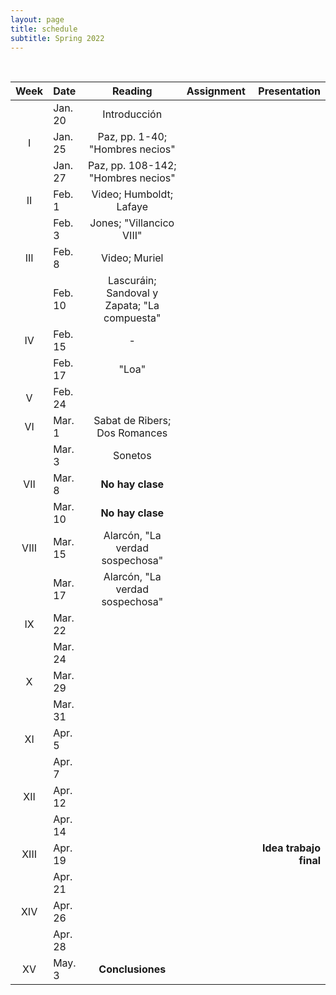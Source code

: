 ```yaml
---
layout: page
title: schedule
subtitle: Spring 2022
---
```


<br>

| Week | Date | Reading | Assignment | Presentation|
|:------:|:------|:--------:|:------:|----:|
|  |Jan. 20| Introducción  | | |
| I   |Jan. 25|  Paz, pp. 1-40; "Hombres necios" | | |
|     |Jan. 27| Paz, pp. 108-142; "Hombres necios" |  |  |
|II   |Feb. 1 |  Video; Humboldt; Lafaye |  |  |
|     |Feb. 3 | Jones; "Villancico VIII"  |  | |
|III  |Feb. 8 | Video; Muriel| |  |
|     |Feb. 10| Lascuráin; Sandoval y Zapata; "La compuesta"  | | |
| IV  |Feb. 15| - | |  |
|     |Feb. 17| "Loa" |  | |
| V   |Feb. 24|  |  |  |
| VI |Mar. 1 | Sabat de Ribers; Dos Romances | | |
|    |Mar. 3 | Sonetos | | |
|VII  |Mar. 8| **No hay clase** | |  |
|  |Mar. 10| **No hay clase** | | |
|VIII  |Mar. 15| Alarcón, "La verdad sospechosa" | | |
|      |Mar. 17| Alarcón, "La verdad sospechosa" |
| IX   |Mar. 22| |  | |
|      |Mar. 24| | | |
| X   |Mar. 29|  | | |
|     |Mar. 31|  | | |
| XI  |Apr. 5 |  | | |
|    |Apr. 7 |  | |  |
| XII  |Apr. 12|  | |  |
|      |Apr. 14|  | |  |
| XIII  |Apr. 19|  |  | **Idea trabajo final** |
|       |Apr. 21|  |  |  |
| XIV  |Apr. 26| |  | |
|      |Apr. 28| |  | |
| XV  | May. 3| **Conclusiones** | | |
